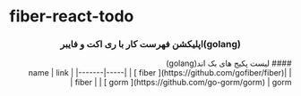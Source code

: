 # fiber-react-todo

<h3 align="center">
اپلیکشن فهرست کار با ری اکت و فایبر(golang)
</h3>

<div align="right" dir="rtl">
   #### لیست پکیج های بک اند(golang)
   <br/>
  | name | link |
  |-------|-----|
  | [ fiber ](https://github.com/gofiber/fiber)| fiber |
  | [ gorm ](https://github.com/go-gorm/gorm) | gorm |
</div>

